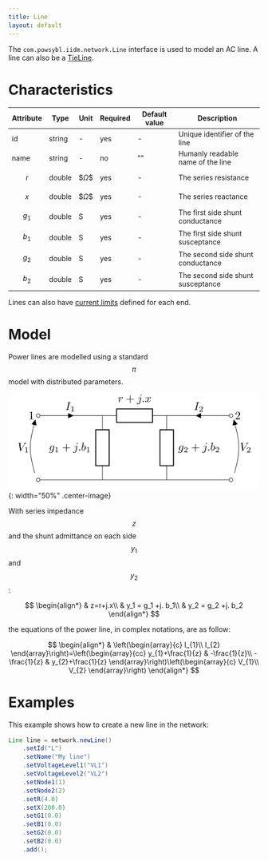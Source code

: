 ```yaml
---
title: Line
layout: default
---
```


The `com.powsybl.iidm.network.Line` interface is used to model an AC line. A line can also be a [TieLine](tieLine.md).

# Characteristics

| Attribute | Type | Unit | Required | Default value | Description |
| --------- | ---- | ---- | -------- | ------------- | ----------- |
| id | string | - | yes | - | Unique identifier of the line|
| name | string | - | no | "" | Humanly readable name of the line|
| $$r$$ | double | $$\Omega\$$ | yes | - | The series resistance |
| $$x$$ | double | $$\Omega\$$ | yes | - | The series reactance |
| $$g_1$$ | double | S | yes | - | The first side shunt conductance |
| $$b_1$$ | double | S | yes | - | The first side shunt susceptance |
| $$g_2$$ | double | S | yes | - | The second side shunt conductance |
| $$b_2$$ | double | S | yes | - | The second side shunt susceptance |

Lines can also have [current limits](currentLimits.md) defined for each end.

# Model
Power lines are modelled using a standard $$\pi$$ model with distributed parameters.

![Power line model](./images/line-model.svg){: width="50%" .center-image}

With series impedance $$z$$ and the shunt admittance on each side $$y_1$$ and $$y_2$$:

$$
\begin{align*}
    & z=r+j.x\\
    & y_1 = g_1 +j. b_1\\
    & y_2 = g_2 +j. b_2
\end{align*}
$$

the equations of the power line, in complex notations, are as follow:

$$
\begin{align*}
    & \left(\begin{array}{c}
    I_{1}\\
    I_{2}
    \end{array}\right)=\left(\begin{array}{cc}
    y_{1}+\frac{1}{z} & -\frac{1}{z}\\
    -\frac{1}{z} & y_{2}+\frac{1}{z}
    \end{array}\right)\left(\begin{array}{c}
    V_{1}\\
    V_{2}
    \end{array}\right)
\end{align*}
$$

# Examples
This example shows how to create a new line in the network:
```java
Line line = network.newLine()
    .setId("L")
    .setName("My line")
    .setVoltageLevel1("VL1")
    .setVoltageLevel2("VL2")
    .setNode1(1)
    .setNode2(2)
    .setR(4.0)
    .setX(200.0)
    .setG1(0.0)
    .setB1(0.0)
    .setG2(0.0)
    .setB2(0.0)
    .add();
```
